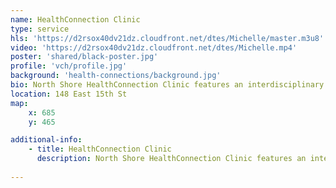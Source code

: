 ```yaml
---
name: HealthConnection Clinic
type: service
hls: 'https://d2rsox40dv21dz.cloudfront.net/dtes/Michelle/master.m3u8'
video: 'https://d2rsox40dv21dz.cloudfront.net/dtes/Michelle.mp4'
poster: 'shared/black-poster.jpg'
profile: 'vch/profile.jpg'
background: 'health-connections/background.jpg'
bio: North Shore HealthConnection Clinic features an interdisciplinary professional team that provides low barrier access to primary care for those who have complex medical and social needs and who cannot attach to a traditional family practice.
location: 148 East 15th St
map:
    x: 685
    y: 465

additional-info: 
    - title: HealthConnection Clinic
      description: North Shore HealthConnection Clinic features an interdisciplinary professional team that provides low barrier access to primary care for those who have complex medical and social needs and who cannot attach to a traditional family practice. The clinic’s focus is an addressing both health challenges and the social determinants of health. The Clinic team includes family physicians, nurse practitioners, substance use nurse, a chronic disease nurse coordinator and medical office assistants. 
    
---
```

